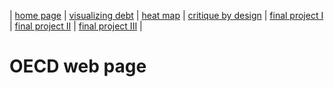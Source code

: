 | [home page](https://varshithams.github.io/portfolio/) | [visualizing debt](visualizing-government-debt) | [heat map](heat-map) | [critique by design](critique-by-design) | [final project I](final-project-part-one) | [final project II](final-project-part-two) | [final project III](final-project-part-three) |

# OECD web page

<script type='module' src='https://prod-useast-b.online.tableau.com/javascripts/api/tableau.embedding.3.latest.min.js'></script><tableau-viz id='tableau-viz' src='https://prod-useast-b.online.tableau.com/t/tableaudatavizvms/views/Tableauworksheet1/Sheet1' width='1470' height='793' hide-tabs toolbar='bottom' ></tableau-viz>
